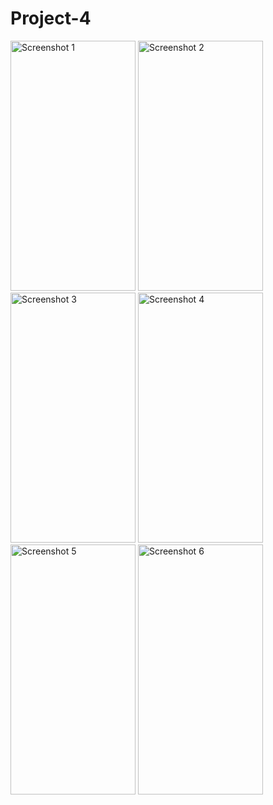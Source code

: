 # Project-4



 <img src="https://github.com/Trajoon/Project-4/assets/153893124/70217455-189c-4510-ac4b-61464c4afabd" alt="Screenshot 1" width="200" height="400">
    <img src="https://github.com/Trajoon/Project-4/assets/153893124/454c1c97-b628-406c-a02f-16c3c0812741" alt="Screenshot 2" width="200" height="400">
    <img src="https://github.com/Trajoon/Project-4/assets/153893124/adb68d5a-b40b-4b06-843a-c879f7bb4491" alt="Screenshot 3" width="200" height="400">
    <img src="https://github.com/Trajoon/Project-4/assets/153893124/796eb033-9b53-49de-8ae1-e441046b08ef" alt="Screenshot 4" width="200" height="400">
    <img src="https://github.com/Trajoon/Project-4/assets/153893124/a52d4306-82e4-4d3d-a6b7-ccadc7e72a0f" alt="Screenshot 5" width="200" height="400">
    <img src="https://github.com/Trajoon/Project-4/assets/153893124/5fd02d59-8844-4c08-84f1-f88d607236d3" alt="Screenshot 6" width="200" height="400">

